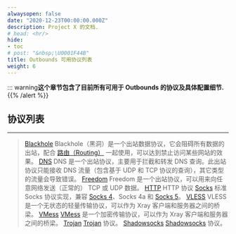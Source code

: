 ```yaml
---
alwaysopen: false
date: "2020-12-23T00:00:00.000Z"
description: Project X 的文档.
# head: <hr/>
hide:
- toc
# post: "&nbsp;\U0001F44B"
title: Outbounds 可用协议列表
weight: 6
---
```


::: warning**这个章节包含了目前所有可用于 Outbounds 的协议及具体配置细节.**{{% /alert %}}

## 协议列表
---
>[Blackhole](./blackhole)
Blackhole（黑洞）是一个出站数据协议，它会阻碍所有数据的出站，配合 [路由（Routing）](../routing) 一起使用，可以达到禁止访问某些网站的效果。
>[DNS](./dns)
DNS 是一个出站协议，主要用于拦截和转发 DNS 查询。此出站协议只能接收 DNS 流量（包含基于 UDP 和 TCP 协议的查询），其它类型的流量会导致错误。
>[Freedom](./freedom)
Freedom 是一个出站协议，可以用来向任意网络发送（正常的） TCP 或 UDP 数据。
>[HTTP](./http)
HTTP 协议
>[Socks](./socks)
标准 Socks 协议实现，兼容 [Socks 4](http://ftp.icm.edu.pl/packages/socks/socks4/SOCKS4.protocol)、Socks 4a 和 [Socks 5](http://ftp.icm.edu.pl/packages/socks/socks4/SOCKS4.protocol)。
>[VLESS](./vless)
VLESS 是一个无状态的轻量传输协议，可以作为 Xray 客户端和服务器之间的桥梁。
>[VMess](./vmess)
[VMess](../../develop/protocols/vmess) 是一个加密传输协议，可以作为 Xray 客户端和服务器之间的桥梁。
>[Trojan](./trojan)
[Trojan](https://trojan-gfw.github.io/trojan/protocol) 协议。
>[Shadowsocks](./shadowsocks)
[Shadowsocks](https://zh.wikipedia.org/wiki/Shadowsocks) 协议。
